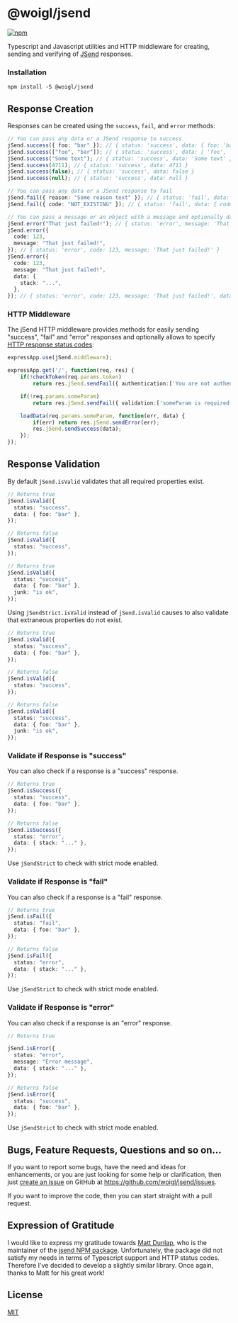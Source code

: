 # @woigl/jsend

[![npm](https://img.shields.io/npm/v/@woigl/jsend.svg?style=svg&logo=npm&label=)](https://www.npmjs.com/package/@woigl/jsend)

Typescript and Javascript utilities and HTTP middleware for creating, sending and verifying of [JSend](https://github.com/omniti-labs/jsend) responses.

### Installation

```
npm install -S @woigl/jsend
```

## Response Creation

Responses can be created using the `success`, `fail`, and `error` methods:

```typescript
// You can pass any data or a JSend response to success
jSend.success({ foo: "bar" }); // { status: 'success', data: { foo: 'bar' } }
jSend.success(["foo", "bar"]); // { status: 'success', data: [ 'foo', 'bar' ] }
jSend.success("Some text"); // { status: 'success', data: 'Some text' }
jSend.success(4711); // { status: 'success', data: 4711 }
jSend.success(false); // { status: 'success', data: false }
jSend.success(null); // { status: 'success', data: null }

// You can pass any data or a JSend response to fail
jSend.fail({ reason: "Some reason text" }); // { status: 'fail', data: { reason: 'Some reason text' } }
jSend.fail({ code: "NOT_EXISTING" }); // { status: 'fail', data: { code: 'NOT_EXISTING' } }

// You can pass a message or an object with a message and optionally data and code
jSend.error("That just failed!"); // { status: 'error', message: 'That just failed!' }
jSend.error({
  code: 123,
  message: "That just failed!",
}); // { status: 'error', code: 123, message: 'That just failed!' }
jSend.error({
  code: 123,
  message: "That just failed!",
  data: {
    stack: "...",
  },
}); // { status: 'error', code: 123, message: 'That just failed!', data: { stack: '...' } }
```

### HTTP Middleware

The jSend HTTP middleware provides methods for easily sending "success", "fail" and "error" responses and optionally allows to specify [HTTP response status codes](https://developer.mozilla.org/en-US/docs/Web/HTTP/Status):

```typescript
expressApp.use(jSend.middleware);

expressApp.get('/', function(req, res) {
    if(!checkToken(req.params.token)
        return res.jSend.sendFail({ authentication:['You are not authenticated'] }, 401);

    if(!req.params.someParam)
        return res.jSend.sendFail({ validation:['someParam is required'] });

    loadData(req.params.someParam, function(err, data) {
        if(err) return res.jSend.sendError(err);
        res.jSend.sendSuccess(data);
    });
});
```

## Response Validation

By default `jSend.isValid` validates that all required properties exist.

```typescript
// Returns true
jSend.isValid({
  status: "success",
  data: { foo: "bar" },
});

// Returns false
jSend.isValid({
  status: "success",
});

// Returns true
jSend.isValid({
  status: "success",
  data: { foo: "bar" },
  junk: "is ok",
});
```

Using `jSendStrict.isValid` instead of `jSend.isValid` causes to also validate that extraneous properties do not exist.

```typescript
// Returns true
jSend.isValid({
  status: "success",
  data: { foo: "bar" },
});

// Returns false
jSend.isValid({
  status: "success",
});

// Returns false
jSend.isValid({
  status: "success",
  data: { foo: "bar" },
  junk: "is ok",
});
```

### Validate if Response is "success"

You can also check if a response is a "success" response.

```typescript
// Returns true
jSend.isSuccess({
  status: "success",
  data: { foo: "bar" },
});

// Returns false
jSend.isSuccess({
  status: "error",
  data: { stack: "..." },
});
```

Use `jSendStrict` to check with strict mode enabled.

### Validate if Response is "fail"

You can also check if a response is a "fail" response.

```typescript
// Returns true
jSend.isFail({
  status: "fail",
  data: { foo: "bar" },
});

// Returns false
jSend.isFail({
  status: "error",
  data: { stack: "..." },
});
```

Use `jSendStrict` to check with strict mode enabled.

### Validate if Response is "error"

You can also check if a response is an "error" response.

```typescript
// Returns true

jSend.isError({
  status: "error",
  message: "Error message",
  data: { stack: "..." },
});

// Returns false
jSend.isError({
  status: "success",
  data: { foo: "bar" },
});
```

Use `jSendStrict` to check with strict mode enabled.

## Bugs, Feature Requests, Questions and so on...

If you want to report some bugs, have the need and ideas for enhancements, or you are just looking for some help or clarification, then just [create an issue](https://github.com/woigl/jsend/issues) on GitHub at https://github.com/woigl/jsend/issues.

If you want to improve the code, then you can start straight with a pull request.

## Expression of Gratitude

I would like to express my gratitude towards [Matt Dunlap](https://www.npmjs.com/~prestaul), who is the maintainer of the [jsend NPM package](https://www.npmjs.com/package/jsend). Unfortunately, the package did not satisfy my needs in terms of Typescript support and HTTP status codes. Therefore I've decided to develop a slightly similar library. Once again, thanks to Matt for his great work!

## License

[MIT](https://github.com/woigl/jsend/blob/HEAD/LICENSE)
